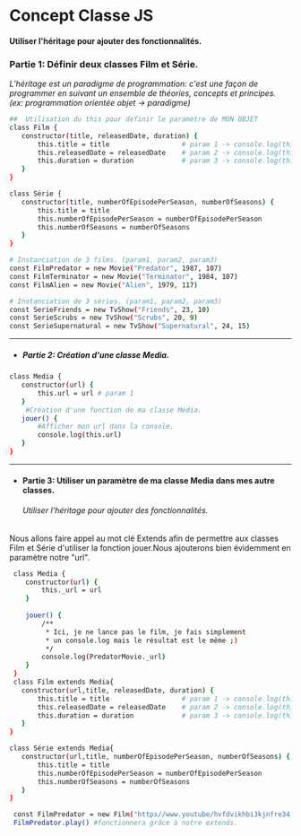 

<!-- Preview = Ctrl + Maj + V -->


# Concept Classe JS
#### Utiliser l'héritage pour ajouter des fonctionnalités.
### Partie 1: Définir deux classes Film et Série.


*L’héritage est un paradigme de programmation: c'est une façon de programmer en suivant un ensemble de théories, concepts et principes. (ex: programmation orientée objet -> paradigme)*

```bash
##  Utilisation du this pour définir le paramètre de MON OBJET
class Film {
   constructor(title, releasedDate, duration) {
       this.title = title                  # param 1 -> console.log(this.title)
       this.releasedDate = releasedDate    # param 2 -> console.log(this.releaseDate)
       this.duration = duration            # param 3 -> console.log(this.duration)
   }
}

class Série {
   constructor(title, numberOfEpisodePerSeason, numberOfSeasons) {
       this.title = title
       this.numberOfEpisodePerSeason = numberOfEpisodePerSeason
       this.numberOfSeasons = numberOfSeasons
   }
}

# Instanciation de 3 films. (param1, param2, param3)
const FilmPredator = new Movie("Predator", 1987, 107)
const FilmTerminator = new Movie("Terminator", 1984, 107)
const FilmAlien = new Movie("Alien", 1979, 117)

# Instanciation de 3 séries. (param1, param2, param3)
const SerieFriends = new TvShow("Friends", 23, 10)
const SerieScrubs = new TvShow("Scrubs", 20, 9)
const SerieSupernatural = new TvShow("Supernatural", 24, 15)
```

*********
* ##### Partie 2: Création d'une classe Media. 

```bash
class Media {
   constructor(url) {
       this.url = url # param 1
   }
    #Création d'une fonction de ma classe Media.
   jouer() {
       #Afficher mon url dans la console.
       console.log(this.url)
   }
}
```


*********
* #### Partie 3: Utiliser un paramètre de ma classe Media dans mes autre classes. 
    ######   Utiliser l'héritage pour ajouter des fonctionnalités.

Nous allons faire appel au mot clé Extends afin de permettre aux classes Film et Série d'utiliser la fonction jouer.Nous ajouterons bien évidemment en paramètre notre "url".
```bash
 class Media {
    constructor(url) {
        this._url = url
    }
 
    jouer() {
        /**
         * Ici, je ne lance pas le film, je fais simplement
         * un console.log mais le résultat est le même ;)
         */
        console.log(PredatorMovie._url)
    }
 }
 class Film extends Media{
   constructor(url,title, releasedDate, duration) {
       this.title = title                  # param 1 -> console.log(this.title)
       this.releasedDate = releasedDate    # param 2 -> console.log(this.releaseDate)
       this.duration = duration            # param 3 -> console.log(this.duration)
   }
}

class Série extends Media{
   constructor(url,title, numberOfEpisodePerSeason, numberOfSeasons) {
       this.title = title
       this.numberOfEpisodePerSeason = numberOfEpisodePerSeason
       this.numberOfSeasons = numberOfSeasons
   }
}

 const FilmPredator = new Film("https//www.youtube/hvfdvikhbi3kjnfre34.com", "Predator", 1987, 107)
 FilmPredator.play() #fonctionnera grâce à notre extends.

```

